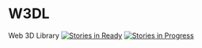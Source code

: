 
# W3DL
Web 3D Library
[![Stories in Ready](https://badge.waffle.io/Elephly/W3DL.svg?label=ready&title=Ready)](http://waffle.io/Elephly/W3DL)
[![Stories in Progress](https://badge.waffle.io/Elephly/W3DL.svg?label=progress&title=In%20Progress)](http://waffle.io/Elephly/W3DL)
